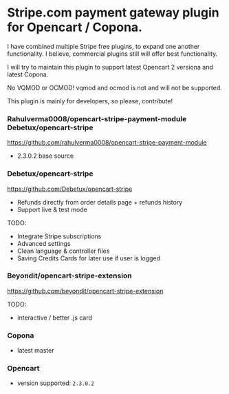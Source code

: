 # Stripe.com payment gateway plugin for Opencart / Copona.

I have combined multiple Stripe free plugins, to expand one another functionality.
I believe, commercial plugins still will offer best functionality. 

I will try to maintain this plugin to support latest Opencart 2 versiona and latest Copona.

No VQMOD or OCMOD! vqmod and ocmod is not and will not be supported. 

This plugin is mainly for developers, so please, contribute!


### Rahulverma0008/opencart-stripe-payment-module Debetux/opencart-stripe

https://github.com/rahulverma0008/opencart-stripe-payment-module

* 2.3.0.2 base source 

### Debetux/opencart-stripe

https://github.com/Debetux/opencart-stripe

* Refunds directly from order details page + refunds history
* Support live & test mode

TODO:

* Integrate Stripe subscriptions
* Advanced settings
* Clean language & controller files
* Saving Credits Cards for later use if user is logged

### Beyondit/opencart-stripe-extension

https://github.com/beyondit/opencart-stripe-extension

TODO:

* interactive / better .js card



### Copona

* latest master

### Opencart 

* version supported: `2.3.0.2`



